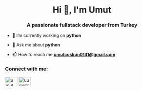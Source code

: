 <h1 align="center">Hi 👋, I'm Umut</h1>
<h3 align="center">A passionate fullstack developer from Turkey</h3>

- 🔭 I’m currently working on **python**

- 💬 Ask me about **python**

- 📫 How to reach me **umutcoskun0141@gmail.com**

<h3 align="left">Connect with me:</h3>
<p align="left">
<a href="https://www.linkedin.com/in/umut-coşkun-856586291" target="blank"><img align="center" src="https://raw.githubusercontent.com/rahuldkjain/github-profile-readme-generator/master/src/images/icons/Social/linked-in-alt.svg" alt="umut coşkun" height="30" width="40" /></a>
<a href="https://instagram.com/uumutckn" target="blank"><img align="center" src="https://raw.githubusercontent.com/rahuldkjain/github-profile-readme-generator/master/src/images/icons/Social/instagram.svg" alt="uumutckn" height="30" width="40" /></a>
</p>


